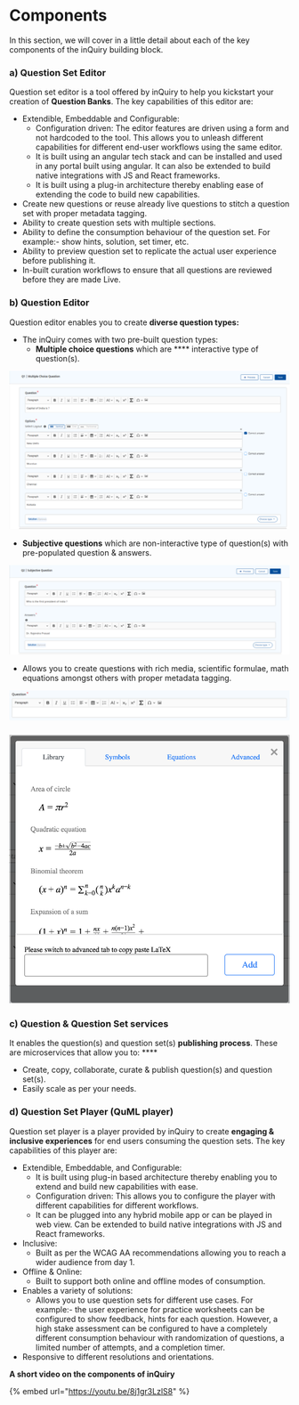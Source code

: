 # Components

In this section, we will cover in a little detail about each of the key components of the inQuiry building block.

### **a) Question Set Editor**

Question set editor is a tool offered by inQuiry to help you kickstart your creation of **Question Banks**. The key capabilities of this editor are:

* Extendible, Embeddable and Configurable:
  * Configuration driven: The editor features are driven using a form and not hardcoded to the tool. This allows you to unleash different capabilities for different end-user workflows using the same editor.
  * It is built using an angular tech stack and can be installed and used in any portal built using angular. It can also be extended to build native integrations with JS and React frameworks.
  * It is built using a plug-in architecture thereby enabling ease of extending the code to build new capabilities.
* Create new questions or reuse already live questions to stitch a question set with proper metadata tagging.
* Ability to create question sets with multiple sections.
* Ability to define the consumption behaviour of the question set. For example:- show hints, solution, set timer, etc.
* Ability to preview question set to replicate the actual user experience before publishing it.
* In-built curation workflows to ensure that all questions are reviewed before they are made Live.

### **b) Question Editor**

Question editor enables you to create **diverse question types:**

* The inQuiry comes with two pre-built question types:
  * **Multiple choice questions** which are \*\*\*\* interactive type of question(s).

![Multiple choice question](../.gitbook/assets/MCQ-Question.png)

* **Subjective questions** which are non-interactive type of question(s) with pre-populated question & answers.

![Subjective question](../.gitbook/assets/Subjective-Question.png)

* Allows you to create questions with rich media, scientific formulae, math equations amongst others with proper metadata tagging.

![](<../.gitbook/assets/image (9) (1).png>)

### ![](<../.gitbook/assets/image (13).png>)

### **c) Question & Question Set services**

It enables the question(s) and question set(s) **publishing process**. These are microservices that allow you to: \*\*\*\*

* Create, copy, collaborate, curate & publish question(s) and question set(s).
* Easily scale as per your needs.

### **d) Question Set Player (QuML player)**

Question set player is a player provided by inQuiry to create **engaging & inclusive experiences** for end users consuming the question sets. The key capabilities of this player are:

* Extendible, Embeddable, and Configurable:
  * It is built using plug-in based architecture thereby enabling you to extend and build new capabilities with ease.
  * Configuration driven: This allows you to configure the player with different capabilities for different workflows.
  * It can be plugged into any hybrid mobile app or can be played in web view. Can be extended to build native integrations with JS and React frameworks.
* Inclusive:
  * Built as per the WCAG AA recommendations allowing you to reach a wider audience from day 1.
* Offline & Online:
  * Built to support both online and offline modes of consumption.
* Enables a variety of solutions:
  * Allows you to use question sets for different use cases. For example:- the user experience for practice worksheets can be configured to show feedback, hints for each question. However, a high stake assessment can be configured to have a completely different consumption behaviour with randomization of questions, a limited number of attempts, and a completion timer.
* Responsive to different resolutions and orientations.

**A short video on the components of inQuiry**

{% embed url="https://youtu.be/8j1gr3LzlS8" %}

